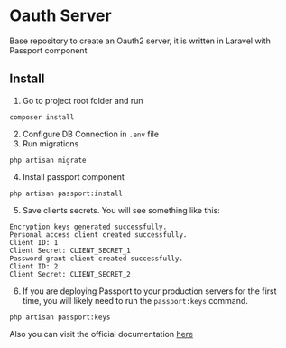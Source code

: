 # Oauth Server

Base repository to create an Oauth2 server, it is written in Laravel with Passport component

## Install

1. Go to project root folder and run
```shell
composer install
```
2. Configure DB Connection in `.env` file
3. Run migrations
```shell
php artisan migrate
```
4. Install passport component
```shell
php artisan passport:install
```
5. Save clients secrets. You will see something like this:
```shell
Encryption keys generated successfully.
Personal access client created successfully.
Client ID: 1
Client Secret: CLIENT_SECRET_1
Password grant client created successfully.
Client ID: 2
Client Secret: CLIENT_SECRET_2
```
6. If you are deploying Passport to your production servers for the first time, you will likely need to run the `passport:keys` command.
```shell
php artisan passport:keys
```

Also you can visit the official documentation [here](https://laravel.com/docs/5.5/passport)